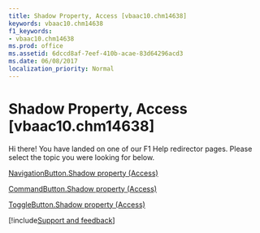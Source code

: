 ```yaml
---
title: Shadow Property, Access [vbaac10.chm14638]
keywords: vbaac10.chm14638
f1_keywords:
- vbaac10.chm14638
ms.prod: office
ms.assetid: 6dccd8af-7eef-410b-acae-83d64296acd3
ms.date: 06/08/2017
localization_priority: Normal
---
```



# Shadow Property, Access [vbaac10.chm14638]

Hi there! You have landed on one of our F1 Help redirector pages. Please select the topic you were looking for below.

[NavigationButton.Shadow property (Access)](https://msdn.microsoft.com/library/06e28d4d-8390-8c2c-9095-05a0e14c81e6%28Office.15%29.aspx)

[CommandButton.Shadow property (Access)](https://msdn.microsoft.com/library/71af60bc-6f69-1408-8f3a-076a75daddcc%28Office.15%29.aspx)

[ToggleButton.Shadow property (Access)](https://msdn.microsoft.com/library/0095ff4e-56f0-9b56-73e2-2e3066ee8b03%28Office.15%29.aspx)

[!include[Support and feedback](~/includes/feedback-boilerplate.md)]